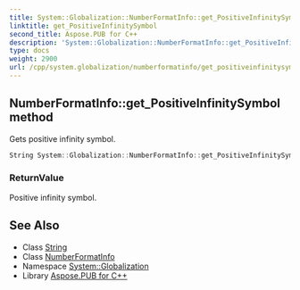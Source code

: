 ```yaml
---
title: System::Globalization::NumberFormatInfo::get_PositiveInfinitySymbol method
linktitle: get_PositiveInfinitySymbol
second_title: Aspose.PUB for C++
description: 'System::Globalization::NumberFormatInfo::get_PositiveInfinitySymbol method. Gets positive infinity symbol in C++.'
type: docs
weight: 2900
url: /cpp/system.globalization/numberformatinfo/get_positiveinfinitysymbol/
---
```

## NumberFormatInfo::get_PositiveInfinitySymbol method


Gets positive infinity symbol.

```cpp
String System::Globalization::NumberFormatInfo::get_PositiveInfinitySymbol() const
```


### ReturnValue

Positive infinity symbol.

## See Also

* Class [String](../../../system/string/)
* Class [NumberFormatInfo](../)
* Namespace [System::Globalization](../../)
* Library [Aspose.PUB for C++](../../../)
